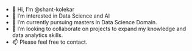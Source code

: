 - 👋 Hi, I’m @shant-kolekar
- 👀 I’m interested in Data Science and AI
- 🌱 I’m currently pursuing masters in Data Science Domain.
- 💞️ I’m looking to collaborate on projects to expand my knowledge and data analytics skills.
- 📫 Please feel free to contact.

<!---
shant-kolekar/shant-kolekar is a ✨ special ✨ repository because its `README.md` (this file) appears on your GitHub profile.
You can click the Preview link to take a look at your changes.
--->
